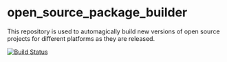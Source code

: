 # open_source_package_builder
This repository is used to automagically build new versions of open source projects for different platforms as they are released.

[![Build Status](https://travis-ci.org/ryanniehaus/open_source_package_builder.svg?branch=RELEASE_gdalv2.1.3RC1)](https://travis-ci.org/ryanniehaus/open_source_package_builder/branches)
